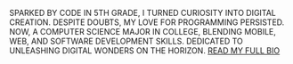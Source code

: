 SPARKED BY CODE IN 5TH GRADE, I TURNED CURIOSITY INTO DIGITAL CREATION. DESPITE DOUBTS, MY LOVE FOR PROGRAMMING PERSISTED. NOW, A COMPUTER SCIENCE MAJOR IN COLLEGE, BLENDING MOBILE, WEB, AND SOFTWARE DEVELOPMENT SKILLS. DEDICATED TO UNLEASHING DIGITAL WONDERS ON THE HORIZON. [READ MY FULL BIO](https://tantary-tauseef.vercel.app/biography)
